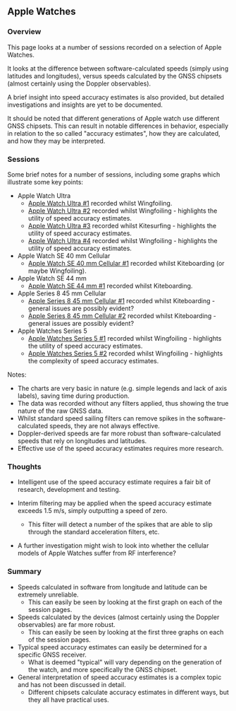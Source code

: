 ## Apple Watches

### Overview

This page looks at a number of sessions recorded on a selection of Apple Watches.

It looks at the difference between software-calculated speeds (simply using latitudes and longitudes), versus speeds calculated by the GNSS chipsets (almost certainly using the Doppler observables).

A brief insight into speed accuracy estimates is also provided, but detailed investigations and insights are yet to be documented.

It should be noted that different generations of Apple watch use different GNSS chipsets. This can result in notable differences in behavior, especially in relation to the so called "accuracy estimates", how they are calculated, and how they may be interpreted.



### Sessions

Some brief notes for a number of sessions, including some graphs which illustrate some key points:

- Apple Watch Ultra
  - [Apple Watch Ultra #1](wingfoil-230722-0826Z/README.md) recorded whilst Wingfoiling.
  - [Apple Watch Ultra #2](wingfoil-230722-1407Z/README.md) recorded whilst Wingfoiling - highlights the utility of speed accuracy estimates.
  - [Apple Watch Ultra #3](kitesurf-230723-0917Z/README.md) recorded whilst Kitesurfing - highlights the utility of speed accuracy estimates.
  - [Apple Watch Ultra #4](wingfoil-230723-1322Z/README.md) recorded whilst Wingfoiling - highlights the utility of speed accuracy estimates.
- Apple Watch SE 40 mm Cellular
  - [Apple Watch SE 40 mm Cellular #1](kiteboard-230723-1205Z/README.md) recorded whilst Kiteboarding (or maybe Wingfoiling).
- Apple Watch SE 44 mm
  - [Apple Watch SE 44 mm #1](kiteboard-230723-1208Z/README.md) recorded whilst Kiteboarding.
- Apple Series 8 45 mm Cellular
  - [Apple Series 8 45 mm Cellular #1](kiteboard-230722-1622Z/README.md) recorded whilst Kiteboarding - general issues are possibly evident?
  - [Apple Series 8 45 mm Cellular #2](kiteboard-230723-1712Z/README.md) recorded whilst Kiteboarding - general issues are possibly evident?
- Apple Watches Series 5
  - [Apple Watches Series 5 #1](wingfoil-230722-1617Z/README.md) recorded whilst Wingfoiling - highlights the utility of speed accuracy estimates.
  - [Apple Watches Series 5 #2](wingfoil-230722-1720Z/README.md) recorded whilst Wingfoiling - highlights the complexity of speed accuracy estimates.

Notes:

- The charts are very basic in nature (e.g. simple legends and lack of axis labels), saving time during production.
- The data was recorded without any filters applied, thus showing the true nature of the raw GNSS data.
- Whilst standard speed sailing filters can remove spikes in the software-calculated speeds, they are not always effective.
- Doppler-derived speeds are far more robust than software-calculated speeds that rely on longitudes and latitudes.
- Effective use of the speed accuracy estimates requires more research. 



### Thoughts

- Intelligent use of the speed accuracy estimate requires a fair bit of research, development and testing.
- Interim filtering may be applied when the speed accuracy estimate exceeds 1.5 m/s, simply outputting a speed of zero.
  - This filter will detect a number of the spikes that are able to slip through the standard acceleration filters, etc.

- A further investigation might wish to look into whether the cellular models of Apple Watches suffer from RF interference?



### Summary

- Speeds calculated in software from longitude and latitude can be extremely unreliable.
  - This can easily be seen by looking at the first graph on each of the session pages.
- Speeds calculated by the devices (almost certainly using the Doppler observables) are far more robust.
  - This can easily be seen by looking at the first three graphs on each of the session pages.
- Typical speed accuracy estimates can easily be determined for a specific GNSS receiver.
  - What is deemed "typical" will vary depending on the generation of the watch, and more specifically the GNSS chipset. 
- General interpretation of speed accuracy estimates is a complex topic and has not been discussed in detail.
  - Different chipsets calculate accuracy estimates in different ways, but they all have practical uses. 
